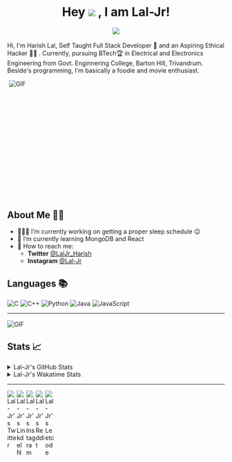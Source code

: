 <div align="center">
  
# Hey <img src="https://media.tenor.com/images/822fb670841c6f6582fefbb82e338a50/tenor.gif" width="29px"> , I am Lal-Jr! 

![](https://visitor-badge.glitch.me/badge?page_id=Lal-Jr)
</div>

Hi, I'm Harish Lal, Self Taught Full Stack Developer 📖 and an Aspiring Ethical Hacker 👨‍💻 . Currently, pursuing BTech🏆 in Electrical and Electronics Engineering from Govt. Enginnering College, Barton Hill, Trivandrum. Beside's programming, I'm basically a foodie and movie enthusiast.

<img align="right" alt="GIF" height="300px" src="https://github.com/abhisheknaiidu/abhisheknaiidu/blob/master/code.gif?raw=true" width="500" height="320"/>

## About Me 👱🏼

- 👨🏽‍💻 I’m currently working on getting a proper sleep schedule :wink:
- 🌱 I’m currently learning MongoDB and React
- 💬 How to reach me: 
    - **Twitter** [@LalJr_Harish](https://twitter.com/LalJr_Harish)
    - **Instagram** [@Lal-Jr](https://www.instagram.com/_lal._.jr_/)
    
## Languages 📚 

![C](https://img.shields.io/badge/-C-000?style=flat&logo=C)
![C++](https://img.shields.io/badge/-C++-000?style=flat&logo=C%2B%2B&logoColor=00599C)
![Python](https://img.shields.io/badge/-Python-000?style=flat&logo=python)
![Java](https://img.shields.io/badge/-Java-000?style=flat&logo=Java&logoColor=007396)
![JavaScript](https://img.shields.io/badge/-JavaScript-000?style=flat&logo=javascript)

---

<img align="center" alt="GIF" src="https://github4life.herokuapp.com/Lal-Jr.gif"/>

##  Stats 📈 

<details>
  <summary> Lal-Jr's GitHub Stats </summary>
<a href="https://github.com/Lal-Jr">
<img align="center" src="https://github-readme-stats.vercel.app/api?username=Lal-Jr&show_icons=true&theme=tokyonight&icon_color=6392DF&hide=prs" alt="Lal-Jr's GitHub Stats" />
</a> 
<a href="https://github.com/Lal-Jr">
<img align="center" src="https://github-readme-stats.vercel.app/api/top-langs/?username=Lal-Jr&layout=compact&show_icons=true&theme=tokyonight&icon_color=6392DF&hide=prs" />
</a>
</details>
<details>
<summary> Lal-Jr's Wakatime Stats </summary>
<!--START_SECTION:waka-->
![Profile Views](http://img.shields.io/badge/Profile%20Views-1-blue)

![Lines of code](https://img.shields.io/badge/From%20Hello%20World%20I%27ve%20Written-3792%20lines%20of%20code-blue)

**🐱 My Github Data** 

> 🏆 207 Contributions in the Year 2020
 > 
> 📦 274 Bytes Used in Github's Storage 
 > 
> 🚫 Not Opted to Hire
 > 
> 📜 12 Public Repositories
 > 
> 🔑 2 Private Repositories 

**I'm an Early 🐤** 

```text
🌞 Morning    44 commits     █████████░░░░░░░░░░░░░░░░   36.36% 
🌆 Daytime    58 commits     ████████████░░░░░░░░░░░░░   47.93% 
🌃 Evening    12 commits     ██░░░░░░░░░░░░░░░░░░░░░░░   9.92% 
🌙 Night      7 commits      █░░░░░░░░░░░░░░░░░░░░░░░░   5.79%

```
📅 **I'm Most Productive on Friday** 

```text
Monday       9 commits      █░░░░░░░░░░░░░░░░░░░░░░░░   7.44% 
Tuesday      0 commits      ░░░░░░░░░░░░░░░░░░░░░░░░░   0.0% 
Wednesday    30 commits     ██████░░░░░░░░░░░░░░░░░░░   24.79% 
Thursday     3 commits      ░░░░░░░░░░░░░░░░░░░░░░░░░   2.48% 
Friday       68 commits     ██████████████░░░░░░░░░░░   56.2% 
Saturday     10 commits     ██░░░░░░░░░░░░░░░░░░░░░░░   8.26% 
Sunday       1 commits      ░░░░░░░░░░░░░░░░░░░░░░░░░   0.83%

```


📊 **This Week I Spent My Time On** 

```text
⌚︎ Time Zone: Asia/Kolkata

💬 Programming Languages: 
Java                     4 hrs 43 mins       ████████████████░░░░░░░░░   66.94% 
Python                   1 hr 26 mins        █████░░░░░░░░░░░░░░░░░░░░   20.54% 
C++                      50 mins             ███░░░░░░░░░░░░░░░░░░░░░░   11.94% 
JSON                     1 min               ░░░░░░░░░░░░░░░░░░░░░░░░░   0.32% 
Git Config               0 secs              ░░░░░░░░░░░░░░░░░░░░░░░░░   0.21%

🔥 Editors: 
VS Code                  7 hrs 3 mins        █████████████████████████   100.0%

🐱‍💻 Projects: 
Unknown Project          5 hrs 27 mins       ███████████████████░░░░░░   77.34% 
Ticket_Reservation       51 mins             ███░░░░░░░░░░░░░░░░░░░░░░   12.26% 
Password-Protected-PDF   42 mins             ██░░░░░░░░░░░░░░░░░░░░░░░   10.14% 
Phone-Details-Collector  1 min               ░░░░░░░░░░░░░░░░░░░░░░░░░   0.26%

💻 Operating System: 
Windows                  7 hrs 3 mins        █████████████████████████   100.0%

```

**I Mostly Code in HTML** 

```text
HTML                     4 repos             ███████████░░░░░░░░░░░░░░   44.44% 
C++                      2 repos             █████░░░░░░░░░░░░░░░░░░░░   22.22% 
Java                     2 repos             █████░░░░░░░░░░░░░░░░░░░░   22.22% 
Python                   1 repos             ██░░░░░░░░░░░░░░░░░░░░░░░   11.11%

```


**Timeline**

![Chart not found](https://github.com/Lal-Jr/Lal-Jr/blob/master/charts/bar_graph.png) 


<!--END_SECTION:waka-->
</details>

--- 

<a href="https://twitter.com/LalJr_Harish">
  <img align="left" alt="Lal-Jr's Twitter" width="22px" src="https://cdn.jsdelivr.net/npm/simple-icons@v3/icons/twitter.svg" />
</a>
<a href="https://www.linkedin.com/in/Lal-Jr/">
  <img align="left" alt="Lal-Jr's LinkdeIN" width="22px" src="https://cdn.jsdelivr.net/npm/simple-icons@v3/icons/linkedin.svg" />
</a>
<a href="https://www.instagram.com/_lal._.jr_/">
  <img align="left" alt="Lal-Jr's Instagram" width="22px" src="https://cdn.jsdelivr.net/npm/simple-icons@v3/icons/instagram.svg" />
</a>
<a href="https://www.reddit.com/user/Lal-Jr/">
  <img align="left" alt="Lal-Jr's Reddit" width="22px" src="https://cdn.jsdelivr.net/npm/simple-icons@v3/icons/reddit.svg" />
</a>
<a href="https://leetcode.com/Lal-Jr/">
  <img align="left" alt="Lal-Jr's Leetcode" width="22px" src="https://cdn.jsdelivr.net/npm/simple-icons@v3/icons/leetcode.svg" />
</a>

